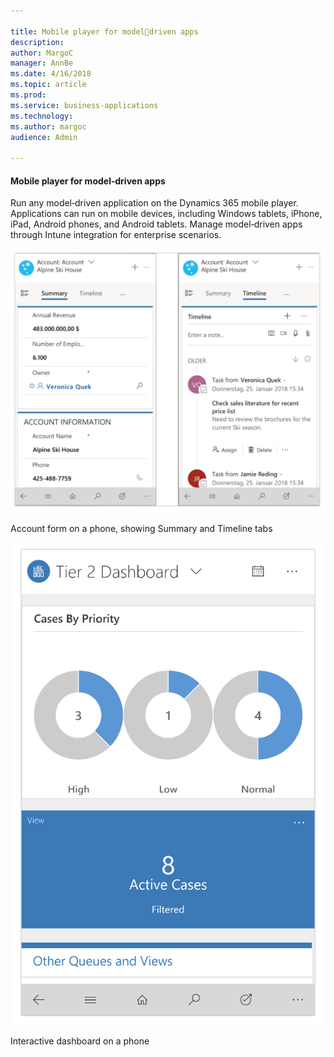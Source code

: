 ```yaml
---

title: Mobile player for modeldriven apps
description: 
author: MargoC
manager: AnnBe
ms.date: 4/16/2018
ms.topic: article
ms.prod: 
ms.service: business-applications
ms.technology: 
ms.author: margoc
audience: Admin

---
```

#### Mobile player for model‑driven apps



Run any model‑driven application on the Dynamics 365 mobile player. Applications
can run on mobile devices, including Windows tablets, iPhone, iPad, Android
phones, and Android tablets. Manage model‑driven apps through Intune integration
for enterprise scenarios.

![Two screenshots of the account form on a mobile device, showing summary and timeline tabs](media/mobile-player-for-model-driven-apps-1.png "Two screenshots of the account form on a mobile device, showing summary and timeline tabs")
<!-- Picture 5 -->


Account form on a phone, showing Summary and Timeline tabs

![A screenshot of the interactive dashboard on a mobile device](media/mobile-player-for-model-driven-apps-2.png "A screenshot of the interactive dashboard on a mobile device")
<!-- Picture 6 -->


Interactive dashboard on a phone
